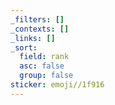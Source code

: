 ```yaml
---
_filters: []
_contexts: []
_links: []
_sort:
  field: rank
  asc: false
  group: false
sticker: emoji//1f916
---
```

